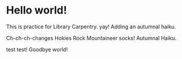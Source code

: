 # Hello world!

This is practice for Library Carpentry. yay!
Adding an autumnal haiku.

Ch-ch-ch-changes
Hokies Rock Mountaineer socks!
Autumnal Haiku.

test test!
Goodbye world!
